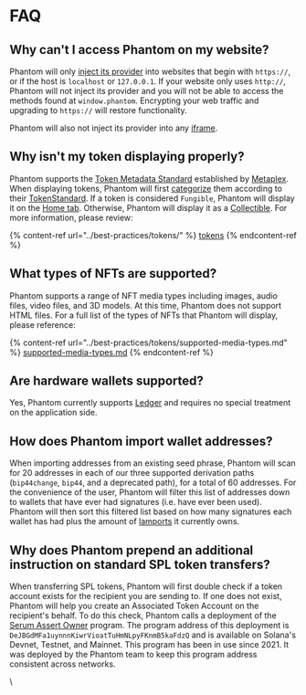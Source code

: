 # FAQ

## Why can't I access Phantom on my website?

Phantom will only [inject its provider](../solana/detecting-the-provider.md) into websites that begin with `https://`, or if the host is `localhost` or `127.0.0.1`. If your website only uses `http://`, Phantom will not inject its provider and you will not be able to access the methods found at `window.phantom`. Encrypting your web traffic and upgrading to `https://` will restore functionality.

Phantom will also not inject its provider into any [iframe](https://developer.mozilla.org/en-US/docs/Web/HTML/Element/iframe).

## Why isn't my token displaying properly?

Phantom supports the [Token Metadata Standard](https://docs.metaplex.com/programs/token-metadata/overview) established by [Metaplex](https://www.metaplex.com/). When displaying tokens, Phantom will first [categorize](../best-practices/tokens/#categorizing-tokens) them according to their [TokenStandard](https://docs.metaplex.com/programs/token-metadata/token-standard). If a token is considered `Fungible`, Phantom will display it on the [Home tab](../best-practices/tokens/home-tab-fungibles.md). Otherwise, Phantom will display it as a [Collectible](../best-practices/tokens/collectibles-nfts-and-semi-fungibles.md). For more information, please review:

{% content-ref url="../best-practices/tokens/" %}
[tokens](../best-practices/tokens/)
{% endcontent-ref %}

## What types of NFTs are supported?

Phantom supports a range of NFT media types including images, audio files, video files, and 3D models. At this time, Phantom does not support HTML files. For a full list of the types of NFTs that Phantom will display, please reference:

{% content-ref url="../best-practices/tokens/supported-media-types.md" %}
[supported-media-types.md](../best-practices/tokens/supported-media-types.md)
{% endcontent-ref %}

## Are hardware wallets supported?

Yes, Phantom currently supports [Ledger](https://www.ledger.com/) and requires no special treatment on the application side.

## How does Phantom import wallet addresses?

When importing addresses from an existing seed phrase, Phantom will scan for 20 addresses in each of our three supported derivation paths (`bip44change`, `bip44`, and a deprecated path), for a total of 60 addresses. For the convenience of the user, Phantom will filter this list of addresses down to wallets that have ever had signatures (i.e. have ever been used). Phantom will then sort this filtered list based on how many signatures each wallet has had plus the amount of [lamports](https://docs.solana.com/terminology#lamport) it currently owns. &#x20;

## Why does Phantom prepend an additional instruction on standard SPL token transfers?

When transferring SPL tokens, Phantom will first double check if a token account exists for the recipient you are sending to. If one does not exist, Phantom will help you create an Associated Token Account on the recipient's behalf. To do this check, Phantom calls a deployment of the [Serum Assert Owner](https://github.com/project-serum/serum-dex/tree/6138ca98280f6433deecde560f3d23cc4a749bae/assert-owner) program. The program address of this deployment is `DeJBGdMFa1uynnnKiwrVioatTuHmNLpyFKnmB5kaFdzQ` and is available on Solana's Devnet, Testnet, and Mainnet. This program has been in use since 2021. It was deployed by the Phantom team to keep this program address consistent across networks.

\
